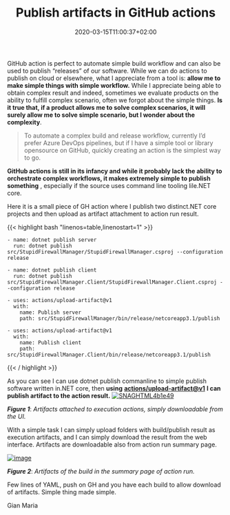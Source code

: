 ﻿---
title: "Publish artifacts in GitHub actions"
description: ""
date: 2020-03-15T11:00:37+02:00
draft: false
tags: [General]
categories: [General]
---
GitHub action is perfect to automate simple build workflow and can also be used to publish “releases” of our software. While we can do actions to publish on cloud or elsewhere, what I appreciate from a tool is:  **allow me to make simple things with simple workflow.** While I appreciate being able to obtain complex result and indeed, sometimes we evaluate products on the ability to fulfill complex scenario, often we forgot about the simple things. **Is it true that, if a product allows me to solve complex scenarios, it will surely allow me to solve simple scenario, but I wonder about the complexity**.

> To automate a complex build and release workflow, currently I’d prefer Azure DevOps pipelines, but if I have a simple tool or library opensource on GitHub, quickly creating an action is the simplest way to go.

 **GitHub actions is still in its infancy and while it probably lack the ability to orchestrate complex workflows, it makes extremely simple to publish something** , especially if the source uses command line tooling lile.NET core.

Here it is a small piece of GH action where I publish two distinct.NET core projects and then upload as artifact attachment to action run result.

{{< highlight bash "linenos=table,linenostart=1" >}}


    - name: dotnet publish server
      run: dotnet publish src/StupidFirewallManager/StupidFirewallManager.csproj --configuration release

    - name: dotnet publish client
      run: dotnet publish src/StupidFirewallManager.Client/StupidFirewallManager.Client.csproj --configuration release

    - uses: actions/upload-artifact@v1
      with:
        name: Publish server
        path: src/StupidFirewallManager/bin/release/netcoreapp3.1/publish

    - uses: actions/upload-artifact@v1
      with:
        name: Publish client
        path: src/StupidFirewallManager.Client/bin/release/netcoreapp3.1/publish

{{< / highlight >}}

As you can see I can use dotnet publish commanline to simple publish software written in.NET core, then  **using** [**actions/upload-artifact@v1**](mailto:actions/upload-artifact@v1) **I can publish artifact to the action result.** [![SNAGHTML4b1e49](http://www.codewrecks.com/blog/wp-content/uploads/2020/03/SNAGHTML4b1e49_thumb.png "SNAGHTML4b1e49")](http://www.codewrecks.com/blog/wp-content/uploads/2020/03/SNAGHTML4b1e49.png)

 ***Figure 1***: *Artifacts attached to execution actions, simply downloadable from the UI.*

With a simple task I can simply upload folders with build/publish result as execution artifacts, and I can simply download the result from the web interface. Artifacts are downloadable also from action run summary page.

[![image](http://www.codewrecks.com/blog/wp-content/uploads/2020/03/image_thumb-10.png "image")](http://www.codewrecks.com/blog/wp-content/uploads/2020/03/image-10.png)

 ***Figure 2***: *Artifacts of the build in the summary page of action run.*

Few lines of YAML, push on GH and you have each build to allow download of artifacts. Simple thing made simple.

Gian Maria
